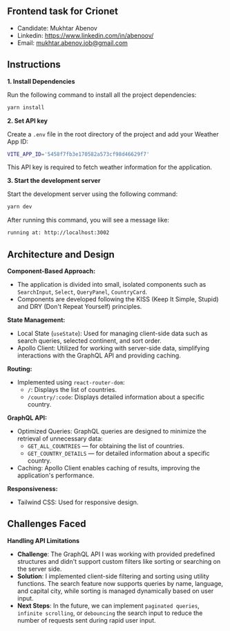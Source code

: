 ## Frontend task for Crionet

- Candidate: Mukhtar Abenov
- Linkedin: https://www.linkedin.com/in/abenoov/
- Email: mukhtar.abenov.job@gmail.com

## Instructions

**1. Install Dependencies**  

   Run the following command to install all the project dependencies:

```bash
yarn install
```

**2. Set API key**

   Create a ```.env``` file in the root directory of the project and add your Weather App ID:

```bash
VITE_APP_ID='5458f7fb3e170582a573cf98d46629f7'
```
   This API key is required to fetch weather information for the application.

**3. Start the development server**

Start the development server using the following command:

```bash
yarn dev
```

After running this command, you will see a message like:

```bash
running at: http://localhost:3002
```

## Architecture and Design

**Component-Based Approach:**

- The application is divided into small, isolated components such as `SearchInput`, `Select`, `QueryPanel`, `CountryCard`.
- Components are developed following the KISS (Keep It Simple, Stupid) and DRY (Don't Repeat Yourself) principles.

**State Management:**

- Local State (`useState`): Used for managing client-side data such as search queries, selected continent, and sort order.
- Apollo Client: Utilized for working with server-side data, simplifying interactions with the GraphQL API and providing caching.

**Routing:**

- Implemented using `react-router-dom`:
   - `/`: Displays the list of countries.
   - `/country/:code`: Displays detailed information about a specific country.

**GraphQL API:**

- Optimized Queries: GraphQL queries are designed to minimize the retrieval of unnecessary data:
   - `GET_ALL_COUNTRIES` — for obtaining the list of countries.
   - `GET_COUNTRY_DETAILS` — for detailed information about a specific country.
- Caching: Apollo Client enables caching of results, improving the application's performance.

**Responsiveness:**

- Tailwind CSS: Used for responsive design.

## Challenges Faced

**Handling API Limitations**

- **Challenge**: The GraphQL API I was working with provided predefined structures and didn't support custom filters like sorting or searching on the server side.
- **Solution**: I implemented client-side filtering and sorting using utility functions. The search feature now supports queries by name, language, and capital city, while sorting is managed dynamically based on user input.
- **Next Steps**: In the future, we can implement `paginated queries`, `infinite scrolling`, or `debouncing` the search input to reduce the number of requests sent during rapid user input.



